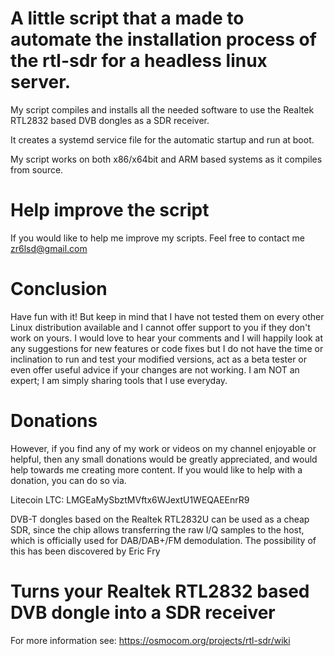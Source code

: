 # A little script that a made to automate the installation process of the rtl-sdr for a headless linux server.

My script compiles and installs all the needed software to use the Realtek RTL2832 based DVB dongles as a SDR receiver.   

It creates a systemd service file for the automatic startup and run at boot.

My script works on both x86/x64bit and ARM based systems as it compiles from source.


# Help improve the script

If you would like to help me improve my scripts. Feel free to contact me zr6lsd@gmail.com

# Conclusion

Have fun with it! But keep in mind that I have not tested them on every other Linux distribution available and I cannot offer support to you if they don't work on yours. I would love to hear your comments and I will happily look at any suggestions for new features or code fixes but I do not have the time or inclination to run and test your modified versions, act as a beta tester or even offer useful advice if your changes are not working. I am NOT an expert; I am simply sharing tools that I use everyday.

# Donations

However, if you find any of my work or videos on my channel enjoyable or helpful, then any small donations would be greatly appreciated, and would help towards me creating more content. If you would like to help with a donation, you can do so via.

Litecoin LTC: LMGEaMySbztMVftx6WJextU1WEQAEEnrR9


DVB-T dongles based on the Realtek RTL2832U can be used as a cheap SDR, since the chip allows transferring the raw I/Q samples to the host, which is officially used for DAB/DAB+/FM demodulation. The possibility of this has been discovered by Eric Fry

Turns your Realtek RTL2832 based DVB dongle into a SDR receiver
======================================================================

For more information see:
https://osmocom.org/projects/rtl-sdr/wiki



